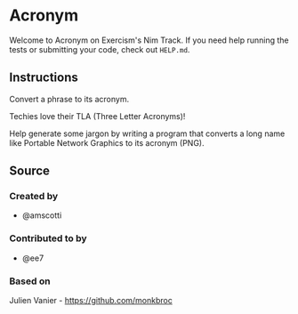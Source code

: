 # Acronym

Welcome to Acronym on Exercism's Nim Track.
If you need help running the tests or submitting your code, check out `HELP.md`.

## Instructions

Convert a phrase to its acronym.

Techies love their TLA (Three Letter Acronyms)!

Help generate some jargon by writing a program that converts a long name
like Portable Network Graphics to its acronym (PNG).

## Source

### Created by

- @amscotti

### Contributed to by

- @ee7

### Based on

Julien Vanier - https://github.com/monkbroc
